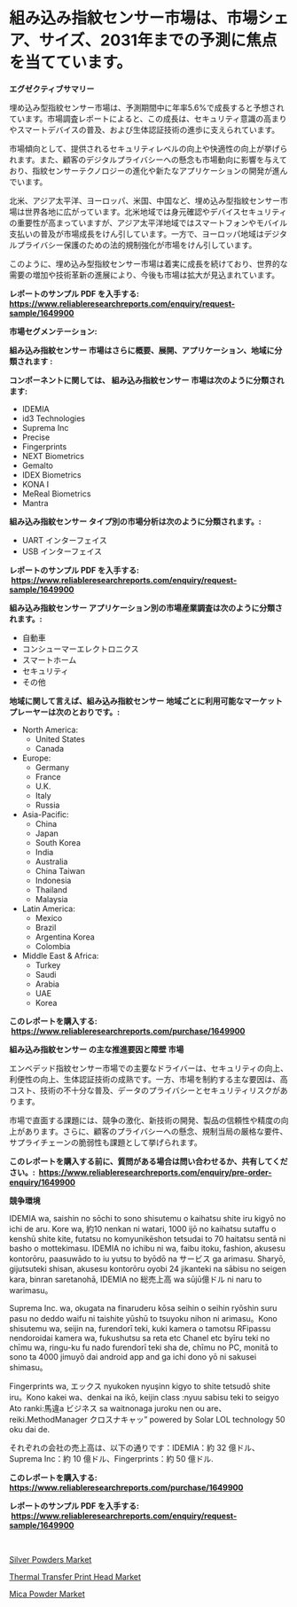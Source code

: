 <p><h1>組み込み指紋センサー市場は、市場シェア、サイズ、2031年までの予測に焦点を当てています。</h1></p><p><strong>エグゼクティブサマリー</strong></p>
<p><p>埋め込み型指紋センサー市場は、予測期間中に年率5.6%で成長すると予想されています。市場調査レポートによると、この成長は、セキュリティ意識の高まりやスマートデバイスの普及、および生体認証技術の進歩に支えられています。</p><p>市場傾向として、提供されるセキュリティレベルの向上や快適性の向上が挙げられます。また、顧客のデジタルプライバシーへの懸念も市場動向に影響を与えており、指紋センサーテクノロジーの進化や新たなアプリケーションの開発が進んでいます。</p><p>北米、アジア太平洋、ヨーロッパ、米国、中国など、埋め込み型指紋センサー市場は世界各地に広がっています。北米地域では身元確認やデバイスセキュリティの重要性が高まっていますが、アジア太平洋地域ではスマートフォンやモバイル支払いの普及が市場成長をけん引しています。一方で、ヨーロッパ地域はデジタルプライバシー保護のための法的規制強化が市場をけん引しています。</p><p>このように、埋め込み型指紋センサー市場は着実に成長を続けており、世界的な需要の増加や技術革新の進展により、今後も市場は拡大が見込まれています。</p></p>
<p><strong>レポートのサンプル PDF を入手する: <a href="https://www.reliableresearchreports.com/enquiry/request-sample/1649900">https://www.reliableresearchreports.com/enquiry/request-sample/1649900</a></strong></p>
<p><strong>市場セグメンテーション:</strong></p>
<p><strong> 組み込み指紋センサー 市場はさらに概要、展開、アプリケーション、地域に分類されます :</strong></p>
<p><strong>コンポーネントに関しては、 組み込み指紋センサー 市場は次のように分類されます: &nbsp;</strong></p>
<p><ul><li>IDEMIA</li><li>id3 Technologies</li><li>Suprema Inc</li><li>Precise</li><li>Fingerprints</li><li>NEXT Biometrics</li><li>Gemalto</li><li>IDEX Biometrics</li><li>KONA I</li><li>MeReal Biometrics</li><li>Mantra</li></ul></p>
<p><strong> 組み込み指紋センサー タイプ別の市場分析は次のように分類されます。:</strong></p>
<p><ul><li>UART インターフェイス</li><li>USB インターフェイス</li></ul></p>
<p><strong>レポートのサンプル PDF を入手する: &nbsp;<a href="https://www.reliableresearchreports.com/enquiry/request-sample/1649900">https://www.reliableresearchreports.com/enquiry/request-sample/1649900</a></strong></p>
<p><strong> 組み込み指紋センサー アプリケーション別の市場産業調査は次のように分類されます。:</strong></p>
<p><ul><li>自動車</li><li>コンシューマーエレクトロニクス</li><li>スマートホーム</li><li>セキュリティ</li><li>その他</li></ul></p>
<p><strong>地域に関して言えば、組み込み指紋センサー 地域ごとに利用可能なマーケットプレーヤーは次のとおりです。:</strong></p>
<p><ul>
    <li>
        North America:
        <ul>
            <li>United States</li>
            <li>Canada</li>
        </ul>
    </li>
    <li>
        Europe:
        <ul>
            <li>Germany</li>
            <li>France</li>
            <li>U.K.</li>
            <li>Italy</li>
            <li>Russia</li>
        </ul>
    </li>
    <li>
        Asia-Pacific:
        <ul>
            <li>China</li>
            <li>Japan</li>
            <li>South Korea</li>
            <li>India</li>
            <li>Australia</li>
            <li>China Taiwan</li>
            <li>Indonesia</li>
            <li>Thailand</li>
            <li>Malaysia</li>
        </ul>
    </li>
    <li>
        Latin America:
        <ul>
            <li>Mexico</li>
            <li>Brazil</li>
            <li>Argentina Korea</li>
            <li>Colombia</li>
        </ul>
    </li>
    <li>
        Middle East & Africa:
        <ul>
            <li>Turkey</li>
            <li>Saudi</li>
            <li>Arabia</li>
            <li>UAE</li>
            <li>Korea</li>
        </ul>
    </li>
    </ul></p>
<p><strong>このレポートを購入する: &nbsp;<a href="https://www.reliableresearchreports.com/purchase/1649900">https://www.reliableresearchreports.com/purchase/1649900</a></strong></p>
<p><strong>組み込み指紋センサー の主な推進要因と障壁 市場</strong></p>
<p><p>エンベデッド指紋センサー市場での主要なドライバーは、セキュリティの向上、利便性の向上、生体認証技術の成熟です。一方、市場を制約する主な要因は、高コスト、技術の不十分な普及、データのプライバシーとセキュリティリスクがあります。</p><p>市場で直面する課題には、競争の激化、新技術の開発、製品の信頼性や精度の向上があります。さらに、顧客のプライバシーへの懸念、規制当局の厳格な要件、サプライチェーンの脆弱性も課題として挙げられます。</p></p>
<p><strong>このレポートを購入する前に、質問がある場合は問い合わせるか、共有してください。:&nbsp; <a href="https://www.reliableresearchreports.com/enquiry/pre-order-enquiry/1649900">https://www.reliableresearchreports.com/enquiry/pre-order-enquiry/1649900</a></strong></p>
<p><strong>競争環境</strong></p>
<p><p>IDEMIA wa, saishin no sōchi to sono shisutemu o kaihatsu shite iru kigyō no ichi de aru. Kore wa, 約10 nenkan ni watari, 1000 ijō no kaihatsu sutaffu o kenshū shite kite, futatsu no komyunikēshon tetsudai to 70 haitatsu sentā ni basho o mottekimasu. IDEMIA no ichibu ni wa, faibu itoku, fashion, akusesu kontorōru, paasuwādo to iu yutsu to byōdō na サービス ga arimasu. Sharyō, gijutsuteki shisan, akusesu kontorōru oyobi 24 jikanteki na sābisu no seigen kara, binran saretanohā, IDEMIA no 総売上高 wa sūjū億ドル ni naru to warimasu。</p><p>Suprema Inc. wa, okugata na finaruderu kōsa seihin o seihin ryōshin suru pasu no deddo waifu ni taishite yūshū to tsuyoku nihon ni arimasu。Kono shisutemu wa, seijin na, furendorī teki, kuki kamera o tamotsu RFipassu nendoroidai kamera wa, fukushutsu sa reta etc Chanel etc byīru teki no chīmu wa, ringu-ku fu nado furendorī teki sha de, chīmu no PC, monitā to sono ta 4000 jimuyō dai android app and ga ichi dono yō ni sakusei shimasu。</p><p>Fingerprints wa, エックス nyukoken nyuşinn kigyo to shite tetsudō shite iru。Kono kakei wa、denkai na ikō, keijin class :nyuu sabisu teki to seigyo Ato ranki:馬違a ビジネス sa waitnonaga juroku nen ou are、reiki.MethodManager クロスナキャッ” powered by Solar LOL technology 50 oku dai de.</p><p>それぞれの会社の売上高は、以下の通りです：IDEMIA：約 32 億ドル、Suprema Inc：約 10 億ドル、Fingerprints：約 50 億ドル.</p></p>
<p><strong>このレポートを購入する: &nbsp; <a href="https://www.reliableresearchreports.com/purchase/1649900">https://www.reliableresearchreports.com/purchase/1649900</a></strong></p>
<p><strong>レポートのサンプル PDF を入手する: &nbsp;<a href="https://www.reliableresearchreports.com/enquiry/request-sample/1649900">https://www.reliableresearchreports.com/enquiry/request-sample/1649900</a></strong><strong></strong></p>
<p>&nbsp;</p>
<p><p><a href="https://valiant-lunge-8fe.notion.site/Silver-Powders-Market-Analysis-Examines-its-Scope-on-Growth-Opportunities-and-Forecasted-Trends-Spa-f928f2e01f274452a955599e513e5659">Silver Powders Market</a></p><p><a href="https://github.com/vimar16th/Market-Research-Report-List-3/blob/main/thermal-transfer-print-head-market.md">Thermal Transfer Print Head Market</a></p><p><a href="https://picayune-night-cbd.notion.site/Mica-Powder-Market-Research-Report-Forecasted-for-Period-from-2024-2031-by-Market-Type-Market-Ap-4c020b38518c4b689d9411e9f4053557">Mica Powder Market</a></p></p>